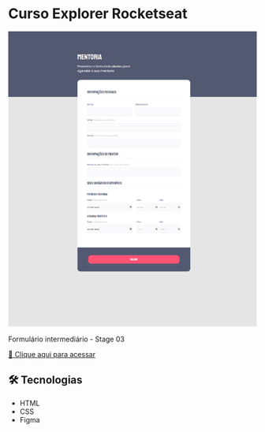 # Curso Explorer Rocketseat

![preview](./.github/preview.png)

Formulário intermediário - Stage 03

[🔗 Clique aqui para acessar](https://form-rocketseat.vercel.app/)

## 🛠️ Tecnologias

- HTML
- CSS
- Figma
